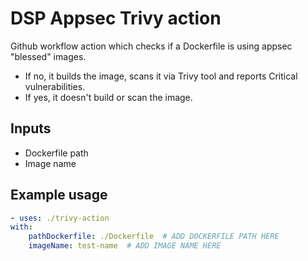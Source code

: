 # DSP Appsec Trivy action

Github workflow action which checks if a Dockerfile is using appsec "blessed" images.
- If no, it builds the image, scans it via Trivy tool and reports Critical vulnerabilities.
- If yes, it doesn't build or scan the image. 

## Inputs

- Dockerfile path 
- Image name 

## Example usage

```yml
- uses: ./trivy-action
with:
    pathDockerfile: ./Dockerfile  # ADD DOCKERFILE PATH HERE
    imageName: test-name  # ADD IMAGE NAME HERE
```
